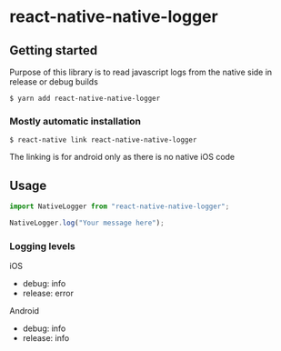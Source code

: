 # react-native-native-logger

## Getting started

Purpose of this library is to read javascript logs from the native side in release or debug builds

`$ yarn add react-native-native-logger`

### Mostly automatic installation

`$ react-native link react-native-native-logger`

The linking is for android only as there is no native iOS code

## Usage

```javascript
import NativeLogger from "react-native-native-logger";

NativeLogger.log("Your message here");
```

### Logging levels

iOS

- debug: info
- release: error

Android

- debug: info
- release: info
